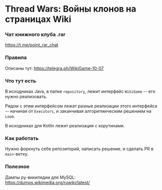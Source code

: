 # Thread Wars: Войны клонов на страницах Wiki

### Чат книжного клуба .rar
https://t.me/point_rar_chat

### Правила
Описаны тут: https://telegra.ph/WikiGame-10-07

### Что тут есть
В исходниках Java, в папке `repository`, лежит интерфейс `WikiGame` -- его нужно реализовать.

Рядом с этим интерфейсом лежат разные реализации этого интерфейса -- начиная от `Executors`, и заканчивая алгоритмическим решением на `Loom`.

В исходниках для Kotlin лежит реализация с корутинами.

### Как работать
Нужно форкнуть себе репозиторий, написать решение, и сделать PR в `main`-ветку.

### Полезное
Дампы ру-википедии для MySQL: https://dumps.wikimedia.org/ruwiki/latest/
